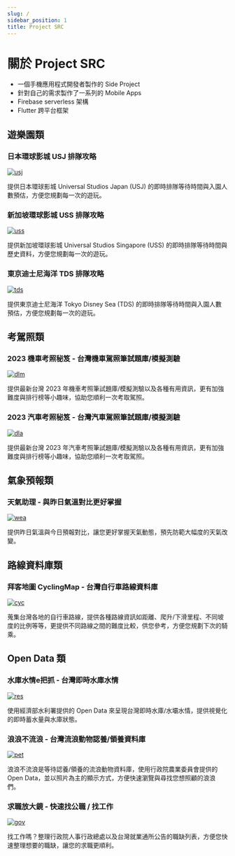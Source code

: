 ```yaml
---
slug: /
sidebar_position: 1
title: Project SRC
---
```


# 關於 Project SRC

* 一個手機應用程式開發者製作的 Side Project
* 針對自己的需求製作了一系列的 Mobile Apps
* Firebase serverless 架構
* Flutter 跨平台框架

## 遊樂園類

### 日本環球影城 USJ 排隊攻略

[![usj](./img/usj_logo.png)](usj)

提供日本環球影城 Universal Studios Japan (USJ) 的即時排隊等待時間與入園人數預估，方便您規劃每一次的遊玩。 

### 新加坡環球影城 USS 排隊攻略

[![uss](./img/uss_logo.png)](uss)

提供新加坡環球影城 Universal Studios Singapore (USS) 的即時排隊等待時間與歷史資料，方便您規劃每一次的遊玩。

### 東京迪士尼海洋 TDS 排隊攻略

[![tds](./img/tds_logo.png)](tds)

提供東京迪士尼海洋 Tokyo Disney Sea (TDS) 的即時排隊等待時間與入園人數預估，方便您規劃每一次的遊玩。

## 考駕照類

### 2023 機車考照秘笈 - 台灣機車駕照筆試題庫/模擬測驗

[![dlm](./img/dlm_logo.png)](dlm)

提供最新台灣 2023 年機車考照筆試題庫/模擬測驗以及各種有用資訊，更有加強難度與排行榜等小趣味，協助您順利一次考取駕照。

### 2023 汽車考照秘笈 - 台灣汽車駕照筆試題庫/模擬測驗

[![dla](./img/dla_logo.png)](dla)

提供最新台灣 2023 年汽車考照筆試題庫/模擬測驗以及各種有用資訊，更有加強難度與排行榜等小趣味，協助您順利一次考取駕照。

## 氣象預報類

### 天氣助理 - 與昨日氣溫對比更好掌握

[![wea](./img/wea_logo.png)](wea)

提供昨日氣溫與今日預報對比，讓您更好掌握天氣動態，預先防範大幅度的天氣改變。

## 路線資料庫類

### 拜客地圖 CyclingMap - 台灣自行車路線資料庫

[![cyc](./img/cyc_logo.png)](cyc)

蒐集台灣各地的自行車路線，提供各種路線資訊如距離、爬升/下滑里程、不同坡度的比例等等，更提供不同路線之間的難度比較，供您參考，方便您規劃下次的騎乘。

## Open Data 類

### 水庫水情e把抓 - 台灣即時水庫水情

[![res](./img/res_logo.png)](res)

使用經濟部水利署提供的 Open Data 來呈現台灣即時水庫/水壩水情，提供視覺化的即時蓄水量與水庫狀態。

### 浪浪不流浪 - 台灣流浪動物認養/領養資料庫

[![pet](./img/pet_logo.png)](pet)

浪浪不流浪是等待認養/領養的流浪動物資料庫，使用行政院農業委員會提供的 Open Data，並以照片為主的顯示方式，方便快速瀏覽與尋找您想照顧的浪浪們。

### 求職放大鏡 - 快速找公職 / 找工作

[![gov](./img/gov_logo.png)](gov)

找工作嗎？整理行政院人事行政總處以及台灣就業通所公告的職缺列表，方便您快速整理想要的職缺，讓您的求職更順利。 
